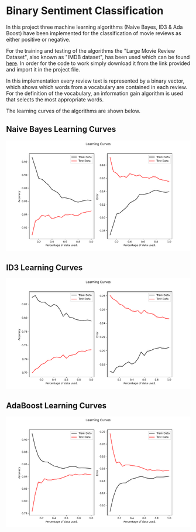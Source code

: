 # Binary Sentiment Classification

In this project three machine learning algorithms (Naive Bayes, ID3 & Ada Boost) have been implemented for the classification of movie reviews as either positive or negative.

For the training and testing of the algorithms the "Large Movie Review Dataset", also known as "IMDB dataset", has been used which can be found [here](https://ai.stanford.edu/~amaas/data/sentiment/). In order for the code to work simply download it from the link provided and import it in the project file.

In this implementation every review text is represented by a binary vector, which shows which words from a vocabulary are contained in each review. For the definition of the vocabulary, an information gain algorithm is used that selects the most appropriate words.

The learning curves of the algorithms are shown below.

## Naive Bayes Learning Curves

![figure_naiveBayes](figures/figure_naiveBayes.png)

## ID3 Learning Curves

![figure_ID3](figures/figure_ID3.png)

## AdaBoost Learning Curves

![figure_adaBoost](figures/figure_adaBoost.png)
